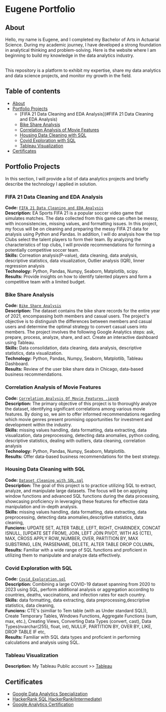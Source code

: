 # Eugene Portfolio 

## About
Hello, my name is Eugene, and I completed my Bachelor of Arts in Actuarial Science. During my academic journey, I have developed a strong foundation in analytical thinking and problem-solving. Here is the website where I am beginning to build my knowledge in the data analytics industry.
 

<br>
This repository is a platform to exhibit my expertise, share my data analytics and data science projects, and monitor my growth in the field. 
<br>
  

## Table of contents
- [About](#about)
- [Portfolio Projects](#portfolio-projects)
 	+ [FIFA 21 Data Cleaning and EDA Analysis](#FIFA 21 Data Cleaning and EDA Analysis)
	+ [Bike Share Analysis ](#Bike-Share-Analysis)
	+ [Correlation Analysis of Movie Features](#Correlation-Analysis-of-Movie-Features)
	+ [Housing Data Cleaning with SQL](#Housing-Data-Cleaning-with-SQL)
	+ [Covid Exploration with SQL](#Covid-Exploration-with-SQL)
	+ [Tableau Visualization](#Tableau-Visualization)
- [Certificates](#certificates)


## Portfolio Projects
In this section, I will provide a list of data analytics projects and briefly describe the technology I applied in solution.



### FIFA 21 Data Cleaning and EDA Analysis 
**Code:** [`FIFA 21 Data Cleaning and EDA Analysis`](https://github.com/Eugune/PortfolioProjects/blob/master/PortfolioProjects/FIFA%2021%20Date%20Cleaning%20and%20EDA/FIFA%202021%20Dataset%20Cleaning%20Challenge%20and%20EDA.ipynb)      
**Description:** EA Sports FIFA 21 is a popular soccer video game that simulates matches. The data collected from this game can often be messy, with inconsistencies, missing values, and formatting issues. In this project, my focus will be on cleaning and preparing the messy FIFA 21 data for analysis using Python and Pandas. In addition, I will do analysis how the top Clubs select the talent players to form their team. By analyzing the characteristics of top clubs, I will provide recommendations for forming a potentially competitive soccer team.   
**Skills:** Correation analysis(P-value), data cleaning, data analysis, descriptive statistics, data visualization, Outlier analysis (IQR), linner regression analysis      
**Technology:** Python, Pandas, Numpy, Seaborn, Matplotlib, scipy.    
**Results:** Provide insights on how to identify talented players and form a competitive team with a limited budget.      


### Bike Share Analysis 
**Code:** [`Bike Share Analysis`](https://www.kaggle.com/code/eugunel/google-data-analytics-capstone-case-study-1)      
**Description:** The dataset contains the bike share records for the entire year of 2021, encompassing both members and casual users. The project's objective is to distinguish the differences between members and casual users and determine the optimal strategy to convert casual users into members. The project involves the following Google Analytics steps: ask, prepare, process, analyze, share, and act. Create an interactive dashboard using Tableau.  
**Skills:** Data consolidation, data cleaning, data analysis, descriptive statistics, data visualization.      
**Technology:** Python, Pandas, Numpy, Seaborn, Matplotlib, Tableau Dashboard.    
**Results:** Review of the user bike share data in Chicago, data-based business recommendations.      

### Correlation Analysis of Movie Features
**Code:** [`Correlation Analysis Of Movie Features .ipynb`](https://github.com/Eugune/PortfolioProjects/blob/master/PortfolioProjects/Correlation%20Analysis%20of%20Movie%20Features/Correlation%20Analysis%20Of%20Movie%20Features%20.ipynb)      
**Description:** The primary objective of this project is to thoroughly analyze the dataset, identifying significant correlations among various movie features. By doing so, we aim to offer informed recommendations regarding which movie genres present promising opportunities for investment and development within the industry.    
**Skills:** missing values handling, data formatting, data extracting, data visualization, data preprocessing, detecting data anomalies, python coding, descriptive statistics, dealing with outliers, data cleaning, correlation analysis  
**Technology:** Python, Pandas, Numpy, Seaborn, Matplotlib.         
**Results:**  Offer data-based business recommendations for the best strategy.   

### Housing Data Cleaning with SQL
**Code:** [`Dataset Cleaning with SQL.sql`](https://github.com/Eugune/PortfolioProjects/blob/master/PortfolioProjects/Housing%20Data%20Cleaning%20with%20SQL/Dataset%20Cleaning%20with%20SQL.sql)     
**Description:** The goal of this project is to practice utilizing SQL to extract, analyze, and manipulate large datasets. The focus will be on applying window functions and advanced SQL functions during the data processing, showcasing proficiency in leveraging these features for effective data manipulation and in-depth analysis.  
**Skills:** missing values handling, data formatting, data extracting, data preprocessing, detecting data anomalies,descriptive statistics, data cleaning,  
**Funcions:** UPDATE SET, ALTER TABLE, LEFT, RIGHT, CHARINDEX, CONCAT ISNULL, [UPDATE SET FROM], JOIN, LEFT JOIN PIVOT, WITH AS (CTE), MAX, CROSS APPLY ROW_NUMBER, OVER, PARTITION BY, MAX SUBSTRING, LEN, PARSENAME, DELETE,  ALTER TABLE DROP COLUMN。        
**Results:**  Familiar with a wide range of SQL functions and proficient in utilizing them to manipulate and analyze data effectively. 

### Covid Exploration with SQL
**Code:** [`Covid_Exploration.sql`](https://github.com/Eugune/PortfolioProjects/blob/master/PortfolioProjects/Covid%20Exploration%20with%20SQL/Covid_Exploration.sql)    
**Description:** Combining a large COVID-19 dataset spanning from 2020 to 2023 using SQL, perform additional analysis or aggregation according to countries, deaths, vaccinations, and infection rates for each country.   
**Skills:** data formatting, data extracting, data preprocessing,descriptive statistics, data cleaning,   
**Funcions:** CTE's (similiar to Tem table (with as Under standard SQL)), Create Temporary Tables, Windows Functions, Aggregate Functions (sum, max, etc.), Creating Views, Converting Data Types (convert, cast), Data Types(nvarchar(255), float, int), NULLIF, PARTITION BY, OVER BY, LIKE, DROP TABLE IF etc,          
**Results:**  Familiar with SQL data types and proficient in performing calculations and analysis using SQL. 


### Tableau Visualization
**Description:** My Tableau Public account >> [Tableau](https://public.tableau.com/app/profile/eugene5534/vizzes)  
 

## Certificates
- [Google Data Analytics Specialization](https://www.coursera.org/account/accomplishments/specialization/certificate/M9SYSSZEEQLH) 
- [HackerRank SQL HackerRank(Intermediate)](https://www.hackerrank.com/certificates/a68fbe02848a)
- [Google Analytics Certification](https://skillshop.credential.net/ba7d1193-a91c-4632-9908-ac0da8e9cfe3) 
